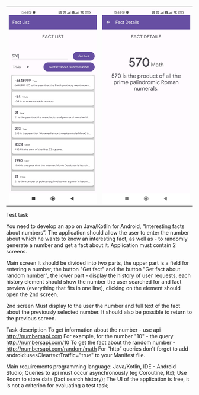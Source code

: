 <table>
  <tr>
    <td><img src="https://github.com/aquabanana-a/Defacto/raw/459c0b19ce12c146ef4020abddde25afc2d93eb1/Screenshot_2025-07-01-13-44-53-352_com.banana.defacto.jpg" width="350"/></td>
    <td><img src="https://github.com/aquabanana-a/Defacto/raw/459c0b19ce12c146ef4020abddde25afc2d93eb1/Screenshot_2025-07-01-13-45-05-693_com.banana.defacto.jpg" width="350"/></td>
  </tr>
</table>

Test task

You need to develop an app on Java/Kotlin for Android, “Interesting facts about numbers”. The application should allow the user to enter the number about which he wants to know an interesting fact, as well as - to randomly generate a number and get a fact about it. Application must contain 2 screens.

Main screen
It should be divided into two parts, the upper part is a field for entering a number, the button "Get fact" and the button "Get fact about random number", the lower part - display the history of user requests, each history element should show the number the user searched for and fact preview (everything that fits in one line), clicking on the element should open the 2nd screen.

2nd screen
Must display to the user the number and full text of the fact about the previously selected number. It should also be possible to return to the previous screen.

Task description
To get information about the number - use api http://numbersapi.com
For example, for the number "10" - the query http://numbersapi.com/10
To get the fact about the random number - http://numbersapi.com/random/math
For “http” queries don’t forget to add android:usesCleartextTraffic="true" to your Manifest file.

Main requirements
programming language: Java/Kotlin, IDE - Android Studio;
Queries to api must occur asynchronously (eg Coroutine, Rx);
Use Room to store data (fact search history);
The UI of the application is free, it is not a criterion for evaluating a test task;
